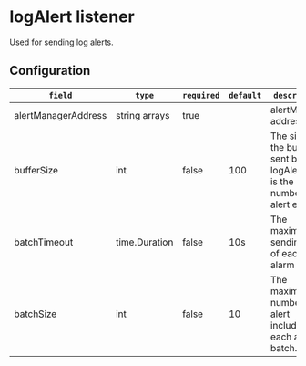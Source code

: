 # logAlert listener

Used for sending log alerts.

## Configuration

|    `field`   |    `type`    |  `required`  |  `default`  |  `description`  |
| ---------- | ----------- | ----------- | --------- | -------- |
| alertManagerAddress | string arrays  |    true    |      | alertManager addresses |
| bufferSize | int  |    false    |   100   | The size of the buffer sent by the logAlert. Unit is the number of alert events. |
| batchTimeout | time.Duration  |    false    |   10s   | The maximum sending time of each alarm batch. |
| batchSize | int  |    false    |   10   | The maximum number of alert included in each alarm batch. |

